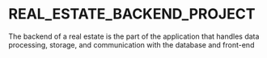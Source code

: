 # REAL_ESTATE_BACKEND_PROJECT
 The backend of a real estate is the part of the application that handles data processing, storage, and communication with the database and front-end
